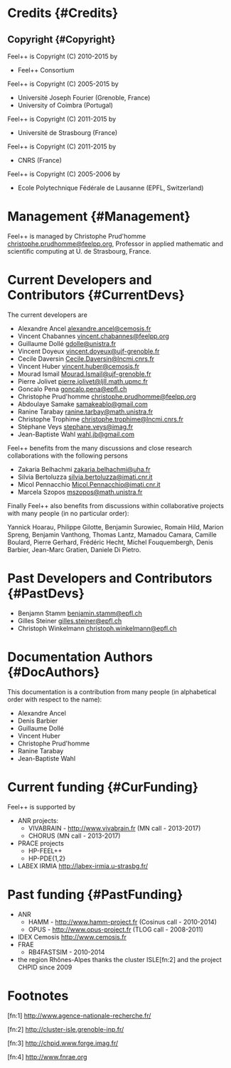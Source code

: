 # Credits {#Credits}


##  Copyright  {#Copyright}

   Feel++ is Copyright (C) 2010-2015 by
   - Feel++ Consortium

   Feel++ is Copyright (C) 2005-2015 by
   - Université Joseph Fourier (Grenoble, France)
   - University of Coimbra (Portugal)

   Feel++ is Copyright (C) 2011-2015 by
   - Université de Strasbourg (France)

   Feel++ is Copyright (C) 2011-2015 by
   - CNRS (France)

   Feel++ is Copyright (C) 2005-2006 by
   - Ecole Polytechnique Fédérale de Lausanne (EPFL, Switzerland)



#  Management  {#Management}
Feel++ is managed by Christophe Prud'homme <christophe.prudhomme@feelpp.org>,
Professor in applied mathematic and scientific computing at U. de Strasbourg,
France.

#  Current Developers and Contributors {#CurrentDevs}
The current developers are


 - Alexandre Ancel <alexandre.ancel@cemosis.fr>
 - Vincent Chabannes <vincent.chabannes@feelpp.org>
 - Guillaume Dollé <gdolle@unistra.fr>
 - Vincent Doyeux <vincent.doyeux@ujf-grenoble.fr>
 - Cecile Daversin <Cecile.Daversin@lncmi.cnrs.fr>
 - Vincent Huber <vincent.huber@cemosis.fr>
 - Mourad Ismail <Mourad.Ismail@ujf-grenoble.fr>
 - Pierre Jolivet <pierre.jolivet@ljll.math.upmc.fr>
 - Goncalo Pena <goncalo.pena@epfl.ch>
 - Christophe Prud'homme <christophe.prudhomme@feelpp.org>
 - Abdoulaye Samake <samakeablo@gmail.com>
 - Ranine Tarabay <ranine.tarbay@math.unistra.fr>
 - Christophe Trophime <christophe.trophime@lncmi.cnrs.fr>
 - Stéphane Veys <stephane.veys@imag.fr>
 - Jean-Baptiste Wahl <wahl.jb@gmail.com>

Feel++ benefits from the many discussions and close research collaborations with
the following persons

 - Zakaria Belhachmi <zakaria.belhachmi@uha.fr>
 - Silvia Bertoluzza <silvia.bertoluzza@imati.cnr.it>
 - Micol Pennacchio <Micol.Pennacchio@imati.cnr.it>
 - Marcela Szopos <mszopos@math.unistra.fr>

Finally Feel++ also benefits from discussions within collaborative projects with
many people (in no particular order):

Yannick Hoarau, Philippe Gilotte, Benjamin Surowiec, Romain Hild, Marion Spreng,
Benjamin Vanthong, Thomas Lantz, Mamadou Camara, Camille Boulard, Pierre
Gerhard, Frédéric Hecht, Michel Fouquembergh, Denis Barbier, Jean-Marc Gratien,
Daniele Di Pietro.


#  Past Developers and Contributors {#PastDevs}

 - Benjamn Stamm <benjamin.stamm@epfl.ch>
 - Gilles Steiner <gilles.steiner@epfl.ch>
 - Christoph Winkelmann <christoph.winkelmann@epfl.ch>

#  Documentation Authors {#DocAuthors}

 This documentation is a contribution from many people (in alphabetical order
 with respect to the name):

 - Alexandre Ancel
 - Denis Barbier
 - Guillaume Dollé
 - Vincent Huber
 - Christophe Prud'homme
 - Ranine Tarabay
 - Jean-Baptiste Wahl

#  Current funding {#CurFunding}

 Feel++ is supported by
 - ANR projects:
   - VIVABRAIN - http://www.vivabrain.fr (MN call - 2013-2017)
   - CHORUS (MN call - 2013-2017)
 - PRACE projects
   - HP-FEEL++
   - HP-PDE{1,2}
 - LABEX IRMIA http://labex-irmia.u-strasbg.fr/

#   Past funding {#PastFunding}


 - ANR
   - HAMM - http://www.hamm-project.fr (Cosinus call - 2010-2014)
   - OPUS - http://www.opus-project.fr (TLOG call - 2008-2011)
 - IDEX Cemosis http://www.cemosis.fr
 - FRAE 
   - RB4FASTSIM - 2010-2014
 - the region Rhônes-Alpes thanks the cluster ISLE[fn:2] and the project
   CHPID since 2009

# Footnotes

[fn:1] http://www.agence-nationale-recherche.fr/

[fn:2] http://cluster-isle.grenoble-inp.fr/

[fn:3] http://chpid.www.forge.imag.fr/

[fn:4] http://www.fnrae.org

